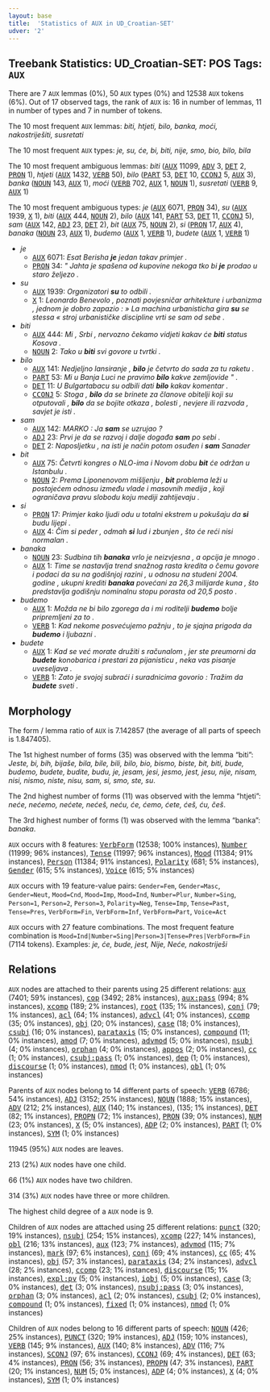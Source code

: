 ```yaml
---
layout: base
title:  'Statistics of AUX in UD_Croatian-SET'
udver: '2'
---
```


## Treebank Statistics: UD_Croatian-SET: POS Tags: `AUX`

There are 7 `AUX` lemmas (0%), 50 `AUX` types (0%) and 12538 `AUX` tokens (6%).
Out of 17 observed tags, the rank of `AUX` is: 16 in number of lemmas, 11 in number of types and 7 in number of tokens.

The 10 most frequent `AUX` lemmas: <em>biti, htjeti, bilo, banka, moći, nakostriješiti, susretati</em>

The 10 most frequent `AUX` types:  <em>je, su, će, bi, biti, nije, smo, bio, bilo, bila</em>

The 10 most frequent ambiguous lemmas: <em>biti</em> (<tt><a href="hr_set-pos-AUX.html">AUX</a></tt> 11099, <tt><a href="hr_set-pos-ADV.html">ADV</a></tt> 3, <tt><a href="hr_set-pos-DET.html">DET</a></tt> 2, <tt><a href="hr_set-pos-PRON.html">PRON</a></tt> 1), <em>htjeti</em> (<tt><a href="hr_set-pos-AUX.html">AUX</a></tt> 1432, <tt><a href="hr_set-pos-VERB.html">VERB</a></tt> 50), <em>bilo</em> (<tt><a href="hr_set-pos-PART.html">PART</a></tt> 53, <tt><a href="hr_set-pos-DET.html">DET</a></tt> 10, <tt><a href="hr_set-pos-CCONJ.html">CCONJ</a></tt> 5, <tt><a href="hr_set-pos-AUX.html">AUX</a></tt> 3), <em>banka</em> (<tt><a href="hr_set-pos-NOUN.html">NOUN</a></tt> 143, <tt><a href="hr_set-pos-AUX.html">AUX</a></tt> 1), <em>moći</em> (<tt><a href="hr_set-pos-VERB.html">VERB</a></tt> 702, <tt><a href="hr_set-pos-AUX.html">AUX</a></tt> 1, <tt><a href="hr_set-pos-NOUN.html">NOUN</a></tt> 1), <em>susretati</em> (<tt><a href="hr_set-pos-VERB.html">VERB</a></tt> 9, <tt><a href="hr_set-pos-AUX.html">AUX</a></tt> 1)

The 10 most frequent ambiguous types:  <em>je</em> (<tt><a href="hr_set-pos-AUX.html">AUX</a></tt> 6071, <tt><a href="hr_set-pos-PRON.html">PRON</a></tt> 34), <em>su</em> (<tt><a href="hr_set-pos-AUX.html">AUX</a></tt> 1939, <tt><a href="hr_set-pos-X.html">X</a></tt> 1), <em>biti</em> (<tt><a href="hr_set-pos-AUX.html">AUX</a></tt> 444, <tt><a href="hr_set-pos-NOUN.html">NOUN</a></tt> 2), <em>bilo</em> (<tt><a href="hr_set-pos-AUX.html">AUX</a></tt> 141, <tt><a href="hr_set-pos-PART.html">PART</a></tt> 53, <tt><a href="hr_set-pos-DET.html">DET</a></tt> 11, <tt><a href="hr_set-pos-CCONJ.html">CCONJ</a></tt> 5), <em>sam</em> (<tt><a href="hr_set-pos-AUX.html">AUX</a></tt> 142, <tt><a href="hr_set-pos-ADJ.html">ADJ</a></tt> 23, <tt><a href="hr_set-pos-DET.html">DET</a></tt> 2), <em>bit</em> (<tt><a href="hr_set-pos-AUX.html">AUX</a></tt> 75, <tt><a href="hr_set-pos-NOUN.html">NOUN</a></tt> 2), <em>si</em> (<tt><a href="hr_set-pos-PRON.html">PRON</a></tt> 17, <tt><a href="hr_set-pos-AUX.html">AUX</a></tt> 4), <em>banaka</em> (<tt><a href="hr_set-pos-NOUN.html">NOUN</a></tt> 23, <tt><a href="hr_set-pos-AUX.html">AUX</a></tt> 1), <em>budemo</em> (<tt><a href="hr_set-pos-AUX.html">AUX</a></tt> 1, <tt><a href="hr_set-pos-VERB.html">VERB</a></tt> 1), <em>budete</em> (<tt><a href="hr_set-pos-AUX.html">AUX</a></tt> 1, <tt><a href="hr_set-pos-VERB.html">VERB</a></tt> 1)


* <em>je</em>
  * <tt><a href="hr_set-pos-AUX.html">AUX</a></tt> 6071: <em>Esat Berisha <b>je</b> jedan takav primjer .</em>
  * <tt><a href="hr_set-pos-PRON.html">PRON</a></tt> 34: <em>" Jahta je spašena od kupovine nekoga tko bi <b>je</b> prodao u staro željezo .</em>
* <em>su</em>
  * <tt><a href="hr_set-pos-AUX.html">AUX</a></tt> 1939: <em>Organizatori <b>su</b> to odbili .</em>
  * <tt><a href="hr_set-pos-X.html">X</a></tt> 1: <em>Leonardo Benevolo , poznati povjesničar arhitekture i urbanizma , jednom je dobro zapazio : » La machina urbanisticha gira <b>su</b> se stessa « stroj urbanističke discipline vrti se sam od sebe .</em>
* <em>biti</em>
  * <tt><a href="hr_set-pos-AUX.html">AUX</a></tt> 444: <em>Mi , Srbi , nervozno čekamo vidjeti kakav će <b>biti</b> status Kosova .</em>
  * <tt><a href="hr_set-pos-NOUN.html">NOUN</a></tt> 2: <em>Tako u <b>biti</b> svi govore u tvrtki .</em>
* <em>bilo</em>
  * <tt><a href="hr_set-pos-AUX.html">AUX</a></tt> 141: <em>Nedjeljno lansiranje , <b>bilo</b> je četvrto do sada za tu raketu .</em>
  * <tt><a href="hr_set-pos-PART.html">PART</a></tt> 53: <em>Mi u Banja Luci ne pravimo <b>bilo</b> kakve zemljovide " .</em>
  * <tt><a href="hr_set-pos-DET.html">DET</a></tt> 11: <em>U Bulgartabacu su odbili dati <b>bilo</b> kakav komentar .</em>
  * <tt><a href="hr_set-pos-CCONJ.html">CCONJ</a></tt> 5: <em>Stoga , <b>bilo</b> da se brinete za članove obitelji koji su otputovali , <b>bilo</b> da se bojite otkaza , bolesti , nevjere ili razvoda , savjet je isti .</em>
* <em>sam</em>
  * <tt><a href="hr_set-pos-AUX.html">AUX</a></tt> 142: <em>MARKO : Ja <b>sam</b> se uzrujao ?</em>
  * <tt><a href="hr_set-pos-ADJ.html">ADJ</a></tt> 23: <em>Prvi je da se razvoj i dalje događa <b>sam</b> po sebi .</em>
  * <tt><a href="hr_set-pos-DET.html">DET</a></tt> 2: <em>Naposljetku , na isti je način potom osuđen i <b>sam</b> Sanader</em>
* <em>bit</em>
  * <tt><a href="hr_set-pos-AUX.html">AUX</a></tt> 75: <em>Četvrti kongres o NLO-ima i Novom dobu <b>bit</b> će održan u Istanbulu .</em>
  * <tt><a href="hr_set-pos-NOUN.html">NOUN</a></tt> 2: <em>Prema Liponenovom mišljenju , <b>bit</b> problema leži u postojećem odnosu između vlade i masovnih medija , koji ograničava pravu slobodu koju mediji zahtijevaju .</em>
* <em>si</em>
  * <tt><a href="hr_set-pos-PRON.html">PRON</a></tt> 17: <em>Primjer kako ljudi odu u totalni ekstrem u pokušaju da <b>si</b> budu lijepi .</em>
  * <tt><a href="hr_set-pos-AUX.html">AUX</a></tt> 4: <em>Čim si peder , odmah <b>si</b> lud i zbunjen , što će reći nisi normalan .</em>
* <em>banaka</em>
  * <tt><a href="hr_set-pos-NOUN.html">NOUN</a></tt> 23: <em>Sudbina tih <b>banaka</b> vrlo je neizvjesna , a opcija je mnogo .</em>
  * <tt><a href="hr_set-pos-AUX.html">AUX</a></tt> 1: <em>Time se nastavlja trend snažnog rasta kredita o čemu govore i podaci da su na godišnjoj razini , u odnosu na studeni 2004. godine , ukupni krediti <b>banaka</b> povećani za 26,3 milijarde kuna , što predstavlja godišnju nominalnu stopu porasta od 20,5 posto .</em>
* <em>budemo</em>
  * <tt><a href="hr_set-pos-AUX.html">AUX</a></tt> 1: <em>Možda ne bi bilo zgorega da i mi roditelji <b>budemo</b> bolje pripremljeni za to .</em>
  * <tt><a href="hr_set-pos-VERB.html">VERB</a></tt> 1: <em>Kad nekome posvećujemo pažnju , to je sjajna prigoda da <b>budemo</b> i ljubazni .</em>
* <em>budete</em>
  * <tt><a href="hr_set-pos-AUX.html">AUX</a></tt> 1: <em>Kad se već morate družiti s računalom , jer ste preumorni da <b>budete</b> konobarica i prestari za pijanisticu , neka vas pisanje uveseljava .</em>
  * <tt><a href="hr_set-pos-VERB.html">VERB</a></tt> 1: <em>Zato je svojoj subraći i suradnicima govorio : Tražim da <b>budete</b> sveti .</em>

## Morphology

The form / lemma ratio of `AUX` is 7.142857 (the average of all parts of speech is 1.847405).

The 1st highest number of forms (35) was observed with the lemma “biti”: <em>Jeste, bi, bih, bijaše, bila, bile, bili, bilo, bio, bismo, biste, bit, biti, bude, budemo, budete, budite, budu, je, jesam, jesi, jesmo, jest, jesu, nije, nisam, nisi, nismo, niste, nisu, sam, si, smo, ste, su</em>.

The 2nd highest number of forms (11) was observed with the lemma “htjeti”: <em>neće, nećemo, nećete, nećeš, neću, će, ćemo, ćete, ćeš, ću, češ</em>.

The 3rd highest number of forms (1) was observed with the lemma “banka”: <em>banaka</em>.

`AUX` occurs with 8 features: <tt><a href="hr_set-feat-VerbForm.html">VerbForm</a></tt> (12538; 100% instances), <tt><a href="hr_set-feat-Number.html">Number</a></tt> (11999; 96% instances), <tt><a href="hr_set-feat-Tense.html">Tense</a></tt> (11997; 96% instances), <tt><a href="hr_set-feat-Mood.html">Mood</a></tt> (11384; 91% instances), <tt><a href="hr_set-feat-Person.html">Person</a></tt> (11384; 91% instances), <tt><a href="hr_set-feat-Polarity.html">Polarity</a></tt> (681; 5% instances), <tt><a href="hr_set-feat-Gender.html">Gender</a></tt> (615; 5% instances), <tt><a href="hr_set-feat-Voice.html">Voice</a></tt> (615; 5% instances)

`AUX` occurs with 19 feature-value pairs: `Gender=Fem`, `Gender=Masc`, `Gender=Neut`, `Mood=Cnd`, `Mood=Imp`, `Mood=Ind`, `Number=Plur`, `Number=Sing`, `Person=1`, `Person=2`, `Person=3`, `Polarity=Neg`, `Tense=Imp`, `Tense=Past`, `Tense=Pres`, `VerbForm=Fin`, `VerbForm=Inf`, `VerbForm=Part`, `Voice=Act`

`AUX` occurs with 27 feature combinations.
The most frequent feature combination is `Mood=Ind|Number=Sing|Person=3|Tense=Pres|VerbForm=Fin` (7114 tokens).
Examples: <em>je, će, bude, jest, Nije, Neće, nakostriješi</em>


## Relations

`AUX` nodes are attached to their parents using 25 different relations: <tt><a href="hr_set-dep-aux.html">aux</a></tt> (7401; 59% instances), <tt><a href="hr_set-dep-cop.html">cop</a></tt> (3492; 28% instances), <tt><a href="hr_set-dep-aux-pass.html">aux:pass</a></tt> (994; 8% instances), <tt><a href="hr_set-dep-xcomp.html">xcomp</a></tt> (189; 2% instances), <tt><a href="hr_set-dep-root.html">root</a></tt> (135; 1% instances), <tt><a href="hr_set-dep-conj.html">conj</a></tt> (79; 1% instances), <tt><a href="hr_set-dep-acl.html">acl</a></tt> (64; 1% instances), <tt><a href="hr_set-dep-advcl.html">advcl</a></tt> (41; 0% instances), <tt><a href="hr_set-dep-ccomp.html">ccomp</a></tt> (35; 0% instances), <tt><a href="hr_set-dep-obj.html">obj</a></tt> (20; 0% instances), <tt><a href="hr_set-dep-case.html">case</a></tt> (18; 0% instances), <tt><a href="hr_set-dep-csubj.html">csubj</a></tt> (16; 0% instances), <tt><a href="hr_set-dep-parataxis.html">parataxis</a></tt> (15; 0% instances), <tt><a href="hr_set-dep-compound.html">compound</a></tt> (11; 0% instances), <tt><a href="hr_set-dep-amod.html">amod</a></tt> (7; 0% instances), <tt><a href="hr_set-dep-advmod.html">advmod</a></tt> (5; 0% instances), <tt><a href="hr_set-dep-nsubj.html">nsubj</a></tt> (4; 0% instances), <tt><a href="hr_set-dep-orphan.html">orphan</a></tt> (4; 0% instances), <tt><a href="hr_set-dep-appos.html">appos</a></tt> (2; 0% instances), <tt><a href="hr_set-dep-cc.html">cc</a></tt> (1; 0% instances), <tt><a href="hr_set-dep-csubj-pass.html">csubj:pass</a></tt> (1; 0% instances), <tt><a href="hr_set-dep-dep.html">dep</a></tt> (1; 0% instances), <tt><a href="hr_set-dep-discourse.html">discourse</a></tt> (1; 0% instances), <tt><a href="hr_set-dep-nmod.html">nmod</a></tt> (1; 0% instances), <tt><a href="hr_set-dep-obl.html">obl</a></tt> (1; 0% instances)

Parents of `AUX` nodes belong to 14 different parts of speech: <tt><a href="hr_set-pos-VERB.html">VERB</a></tt> (6786; 54% instances), <tt><a href="hr_set-pos-ADJ.html">ADJ</a></tt> (3152; 25% instances), <tt><a href="hr_set-pos-NOUN.html">NOUN</a></tt> (1888; 15% instances), <tt><a href="hr_set-pos-ADV.html">ADV</a></tt> (212; 2% instances), <tt><a href="hr_set-pos-AUX.html">AUX</a></tt> (140; 1% instances),  (135; 1% instances), <tt><a href="hr_set-pos-DET.html">DET</a></tt> (82; 1% instances), <tt><a href="hr_set-pos-PROPN.html">PROPN</a></tt> (72; 1% instances), <tt><a href="hr_set-pos-PRON.html">PRON</a></tt> (39; 0% instances), <tt><a href="hr_set-pos-NUM.html">NUM</a></tt> (23; 0% instances), <tt><a href="hr_set-pos-X.html">X</a></tt> (5; 0% instances), <tt><a href="hr_set-pos-ADP.html">ADP</a></tt> (2; 0% instances), <tt><a href="hr_set-pos-PART.html">PART</a></tt> (1; 0% instances), <tt><a href="hr_set-pos-SYM.html">SYM</a></tt> (1; 0% instances)

11945 (95%) `AUX` nodes are leaves.

213 (2%) `AUX` nodes have one child.

66 (1%) `AUX` nodes have two children.

314 (3%) `AUX` nodes have three or more children.

The highest child degree of a `AUX` node is 9.

Children of `AUX` nodes are attached using 25 different relations: <tt><a href="hr_set-dep-punct.html">punct</a></tt> (320; 19% instances), <tt><a href="hr_set-dep-nsubj.html">nsubj</a></tt> (254; 15% instances), <tt><a href="hr_set-dep-xcomp.html">xcomp</a></tt> (227; 14% instances), <tt><a href="hr_set-dep-obl.html">obl</a></tt> (216; 13% instances), <tt><a href="hr_set-dep-aux.html">aux</a></tt> (123; 7% instances), <tt><a href="hr_set-dep-advmod.html">advmod</a></tt> (115; 7% instances), <tt><a href="hr_set-dep-mark.html">mark</a></tt> (97; 6% instances), <tt><a href="hr_set-dep-conj.html">conj</a></tt> (69; 4% instances), <tt><a href="hr_set-dep-cc.html">cc</a></tt> (65; 4% instances), <tt><a href="hr_set-dep-obj.html">obj</a></tt> (57; 3% instances), <tt><a href="hr_set-dep-parataxis.html">parataxis</a></tt> (34; 2% instances), <tt><a href="hr_set-dep-advcl.html">advcl</a></tt> (28; 2% instances), <tt><a href="hr_set-dep-ccomp.html">ccomp</a></tt> (23; 1% instances), <tt><a href="hr_set-dep-discourse.html">discourse</a></tt> (15; 1% instances), <tt><a href="hr_set-dep-expl-pv.html">expl:pv</a></tt> (5; 0% instances), <tt><a href="hr_set-dep-iobj.html">iobj</a></tt> (5; 0% instances), <tt><a href="hr_set-dep-case.html">case</a></tt> (3; 0% instances), <tt><a href="hr_set-dep-det.html">det</a></tt> (3; 0% instances), <tt><a href="hr_set-dep-nsubj-pass.html">nsubj:pass</a></tt> (3; 0% instances), <tt><a href="hr_set-dep-orphan.html">orphan</a></tt> (3; 0% instances), <tt><a href="hr_set-dep-acl.html">acl</a></tt> (2; 0% instances), <tt><a href="hr_set-dep-csubj.html">csubj</a></tt> (2; 0% instances), <tt><a href="hr_set-dep-compound.html">compound</a></tt> (1; 0% instances), <tt><a href="hr_set-dep-fixed.html">fixed</a></tt> (1; 0% instances), <tt><a href="hr_set-dep-nmod.html">nmod</a></tt> (1; 0% instances)

Children of `AUX` nodes belong to 16 different parts of speech: <tt><a href="hr_set-pos-NOUN.html">NOUN</a></tt> (426; 25% instances), <tt><a href="hr_set-pos-PUNCT.html">PUNCT</a></tt> (320; 19% instances), <tt><a href="hr_set-pos-ADJ.html">ADJ</a></tt> (159; 10% instances), <tt><a href="hr_set-pos-VERB.html">VERB</a></tt> (145; 9% instances), <tt><a href="hr_set-pos-AUX.html">AUX</a></tt> (140; 8% instances), <tt><a href="hr_set-pos-ADV.html">ADV</a></tt> (116; 7% instances), <tt><a href="hr_set-pos-SCONJ.html">SCONJ</a></tt> (97; 6% instances), <tt><a href="hr_set-pos-CCONJ.html">CCONJ</a></tt> (69; 4% instances), <tt><a href="hr_set-pos-DET.html">DET</a></tt> (63; 4% instances), <tt><a href="hr_set-pos-PRON.html">PRON</a></tt> (56; 3% instances), <tt><a href="hr_set-pos-PROPN.html">PROPN</a></tt> (47; 3% instances), <tt><a href="hr_set-pos-PART.html">PART</a></tt> (20; 1% instances), <tt><a href="hr_set-pos-NUM.html">NUM</a></tt> (5; 0% instances), <tt><a href="hr_set-pos-ADP.html">ADP</a></tt> (4; 0% instances), <tt><a href="hr_set-pos-X.html">X</a></tt> (4; 0% instances), <tt><a href="hr_set-pos-SYM.html">SYM</a></tt> (1; 0% instances)

